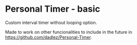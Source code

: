 # Personal Timer - basic
Custom interval timer without looping option.

Made to work on other funcionalities to include in the future in https://github.com/dadlez/Personal-Timer.
